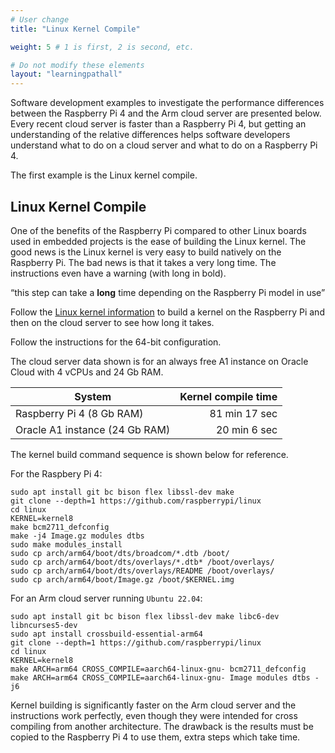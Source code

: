```yaml
---
# User change
title: "Linux Kernel Compile"

weight: 5 # 1 is first, 2 is second, etc.

# Do not modify these elements
layout: "learningpathall"
---
```


Software development examples to investigate the performance differences between the Raspberry Pi 4 and the Arm cloud server are presented below. Every recent cloud server is faster than a Raspberry Pi 4, but getting an understanding of the relative differences helps software developers understand what to do on a cloud server and what to do on a Raspberry Pi 4. 

The first example is the Linux kernel compile.	
				
## Linux Kernel Compile
					
One of the benefits of the Raspberry Pi compared to other Linux boards used in embedded projects is the ease of building the Linux kernel. The good news is the Linux kernel is very easy to build natively on the Raspberry Pi. The bad news is that it takes a very long time. The instructions even have a warning (with long in bold).	
				
“this step can take a **long** time depending on the Raspberry Pi model in use”		
			
Follow the [Linux kernel information](https://www.raspberrypi.com/documentation/computers/linux_kernel.html) to build a kernel on the Raspberry Pi and then on the cloud server to see how long it takes. 

Follow the instructions for the 64-bit configuration.

The cloud server data shown is for an always free A1 instance on Oracle Cloud with 4 vCPUs and 24 Gb RAM. 

								
| System | Kernel compile time             |
|--------|--------------------------------:|
|Raspberry Pi 4 (8 Gb RAM)   | 81 min 17 sec |
|Oracle A1 instance (24 Gb RAM)    | 20 min 6 sec |

The kernel build command sequence is shown below for reference.

For the Raspbery Pi 4:

```console
sudo apt install git bc bison flex libssl-dev make
git clone --depth=1 https://github.com/raspberrypi/linux
cd linux
KERNEL=kernel8
make bcm2711_defconfig
make -j4 Image.gz modules dtbs
sudo make modules_install
sudo cp arch/arm64/boot/dts/broadcom/*.dtb /boot/
sudo cp arch/arm64/boot/dts/overlays/*.dtb* /boot/overlays/
sudo cp arch/arm64/boot/dts/overlays/README /boot/overlays/
sudo cp arch/arm64/boot/Image.gz /boot/$KERNEL.img
```

For an Arm cloud server running `Ubuntu 22.04`:

```console
sudo apt install git bc bison flex libssl-dev make libc6-dev libncurses5-dev
sudo apt install crossbuild-essential-arm64
git clone --depth=1 https://github.com/raspberrypi/linux
cd linux
KERNEL=kernel8
make ARCH=arm64 CROSS_COMPILE=aarch64-linux-gnu- bcm2711_defconfig
make ARCH=arm64 CROSS_COMPILE=aarch64-linux-gnu- Image modules dtbs -j6
```

Kernel building is significantly faster on the Arm cloud server and the instructions work perfectly, even though they were intended for cross compiling from another architecture. The drawback is the results must be copied to the Raspberry Pi 4 to use them, extra steps which take time. 
	

